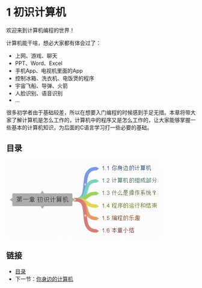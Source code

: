 # 1 初识计算机

欢迎来到计算机编程的世界！

计算机能干啥，想必大家都有体会过了：

- 上网、游戏、聊天
- PPT、Word、Excel
- 手机App、电视机里面的App
- 控制冰箱、洗衣机、电饭煲的程序
- 宇宙飞船、导弹、火箭
- 人脸识别、语音识别
- ...

很多初学者由于基础较差，所以在想要入门编程的时候感到手足无措。本章将带大家了解计算机是怎么工作的，计算机中的程序又是怎么工作的，让大家能够掌握一些基本的计算机知识，为后面的C语言学习打一些必要的基础。

## 目录

![目录](./images/01.0.content.png)

## 链接

- [目录](./preface.md)
- 下一节：[你身边的计算机](01.1.md)